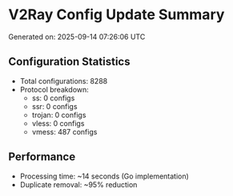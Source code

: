 # V2Ray Config Update Summary
Generated on: 2025-09-14 07:26:06 UTC

## Configuration Statistics
- Total configurations: 8288
- Protocol breakdown:
  - ss: 0 configs
  - ssr: 0 configs
  - trojan: 0 configs
  - vless: 0 configs
  - vmess: 487 configs

## Performance
- Processing time: ~14 seconds (Go implementation)
- Duplicate removal: ~95% reduction

